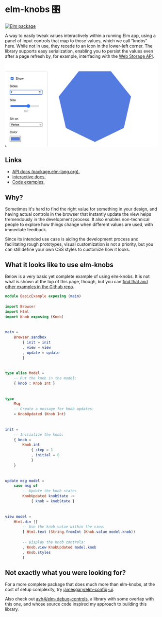 # elm-knobs 🎛

[![Elm package](https://img.shields.io/elm-package/v/agj/elm-knobs?style=flat-square&logo=elm&labelColor=white&color=%231293D8)](https://package.elm-lang.org/packages/agj/elm-knobs/latest)

A way to easily tweak values interactively within a running Elm app, using a
panel of input controls that map to those values, which we call “knobs” here.
While not in use, they recede to an icon in the lower-left corner. The library
supports easy serialization, enabling you to persist the values even after a
page refresh by, for example, interfacing with the [Web Storage
API][webstorage].

[webstorage]: https://developer.mozilla.org/en-US/docs/Web/API/Web_Storage_API

![Example of elm-knobs in action](https://raw.githubusercontent.com/agj/elm-knobs/d2167d12ded679174e6678b2de29b9132ffac104/examples/polygon-example.png)

## Links

- [API docs (package.elm-lang.org).][docs]
- [Interactive docs.][interactive-docs]
- [Code examples.][examples]

[docs]: https://package.elm-lang.org/packages/agj/elm-knobs/1.1.0
[interactive-docs]: https://agj.github.io/elm-knobs/1.1.0/
[examples]: https://github.com/agj/elm-knobs/blob/1.1.0/examples/

## Why?

Sometimes it's hard to find the right value for something in your design, and
having actual controls in the browser that instantly update the view helps
tremendously in the development process. It also enables non-technical people
to explore how things change when different values are used, with immediate
feedback.

Since its intended use case is aiding the development process and facilitating
rough prototypes, visual customization is not a priority, but you can still
define your own CSS styles to customize how it looks.

## What it looks like to use elm-knobs

Below is a very basic yet complete example of using elm-knobs. It is not what
is shown at the top of this page, though, but you can [find that and other
examples in the Github repo][examples].

```elm
module BasicExample exposing (main)

import Browser
import Html
import Knob exposing (Knob)


main =
    Browser.sandbox
        { init = init
        , view = view
        , update = update
        }


type alias Model =
    -- Put the knob in the model:
    { knob : Knob Int }


type
    Msg
    -- Create a message for knob updates:
    = KnobUpdated (Knob Int)


init =
    -- Initialize the knob:
    { knob =
        Knob.int
            { step = 1
            , initial = 0
            }
    }


update msg model =
    case msg of
        -- Update the knob state:
        KnobUpdated knobState ->
            { knob = knobState }


view model =
    Html.div []
        -- Use the knob value within the view:
        [ Html.text (String.fromInt (Knob.value model.knob))

        -- Display the knob controls:
        , Knob.view KnobUpdated model.knob
        , Knob.styles
        ]
```

## Not exactly what you were looking for?

For a more complete package that does much more than elm-knobs, at the cost of
setup complexity, try
[jamesgary/elm-config-ui](https://package.elm-lang.org/packages/jamesgary/elm-config-ui/latest/).

Also check out
[avh4/elm-debug-controls](https://package.elm-lang.org/packages/avh4/elm-debug-controls/latest/),
a library with some overlap with this one, and whose source code inspired my
approach to building this library.
